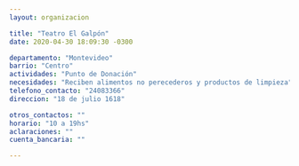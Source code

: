 ```yaml
---
layout: organizacion

title: "Teatro El Galpón"
date: 2020-04-30 18:09:30 -0300

departamento: "Montevideo"
barrio: "Centro"
actividades: "Punto de Donación"
necesidades: "Reciben alimentos no perecederos y productos de limpieza"
telefono_contacto: "24083366"
direccion: "18 de julio 1618"

otros_contactos: ""
horario: "10 a 19hs"
aclaraciones: ""
cuenta_bancaria: ""

---
```

